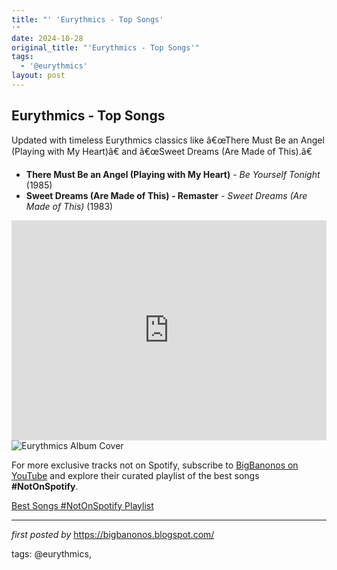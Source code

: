 ```yaml
---
title: "' 'Eurythmics - Top Songs'
'"
date: 2024-10-28
original_title: "'Eurythmics - Top Songs'"
tags:
  - '@eurythmics'
layout: post
---
```

<h2>Eurythmics - Top Songs</h2>
<p>Updated with timeless Eurythmics classics like â€œThere Must Be an Angel (Playing with My Heart)â€ and â€œSweet Dreams (Are Made of This).â€</p> <ul> <li><strong>There Must Be an Angel (Playing with My Heart)</strong> - <em>Be Yourself Tonight</em> (1985)</li> <li><strong>Sweet Dreams (Are Made of This) - Remaster</strong> - <em>Sweet Dreams (Are Made of This)</em> (1983)</li>
</ul> <iframe src="https://open.spotify.com/embed/playlist/08vyGdJEkZMVLdkMkMgOGq?utm_source=generator" width="100%" height="352" frameBorder="0" allowfullscreen="" allow="autoplay; clipboard-write; encrypted-media; fullscreen; picture-in-picture" loading="lazy"></iframe>
<img src="https://i.scdn.co/image/ab67616d0000b2738b9d4820655b6bf032ed41f3" alt="Eurythmics Album Cover">


<!--Subscribe and Playlist Links-->
<div>
    <p>For more exclusive tracks not on Spotify, subscribe to <a href="https://www.youtube.com/@BigBanonos" target="_blank">BigBanonos on YouTube</a> and explore their curated playlist of the best songs <strong>#NotOnSpotify</strong>.</p>
    <p><a href="https://www.youtube.com/playlist?list=PLtuNtuTatqI0kFahUCbtbfenC_ET5O_tr" target="_blank">Best Songs #NotOnSpotify Playlist<br /></a></p></div>

<hr />

<p><em>first posted by</em> <a href="https://bigbanonos.blogspot.com/" rel="noopener" target="_new">https://bigbanonos.blogspot.com/</a></p>

<p>tags: @eurythmics,</p>
